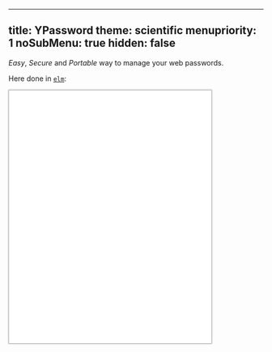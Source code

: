 -----
title: YPassword
theme: scientific
menupriority: 1
noSubMenu: true
hidden: false
-----
_Easy_, _Secure_ and _Portable_ way to manage your web passwords.

Here done in [`elm`](http://elm-lang.org):

<iframe width="400" scrolling="no" height="500" frameborder="0" src="/YPassword" style="border: solid 1px rgba(0,0,0,0.3); box-shadow: 0 0 3px rgba(0,0,0,0.3); padding: 0"/>

Remember only _one_ strong password. And the rest follow.

Here you can find:

 - A [Dashboard Widget](/Scratch/files/YPassword-1.8.zip),
 - An [Applescript](/Scratch/files/forcePaste.app.zip) to simulate copy/paste in protected fields,
 - An alpha [Web Application](/Scratch/en/softwares/ypassword/web/) made with [Cappuccino](http://cappuccino.org),
 - An alpha [Web Application](/Scratch/en/softwares/ypassword/iphoneweb/) for iPhone,
 - A [command line tool](http://github.com/yogsototh/YPasswordCLI).

I'll soon release an iPhone application.

